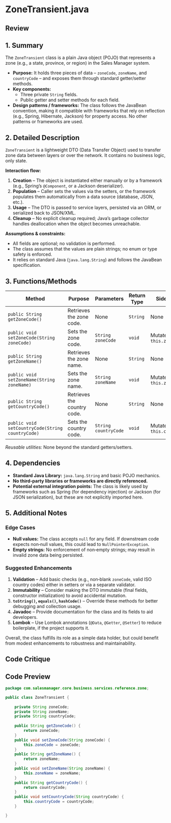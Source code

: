 # ZoneTransient.java

## Review

## 1. Summary  
The `ZoneTransient` class is a plain Java object (POJO) that represents a zone (e.g., a state, province, or region) in the Sales Manager system.  
- **Purpose:** It holds three pieces of data – `zoneCode`, `zoneName`, and `countryCode` – and exposes them through standard getter/setter methods.  
- **Key components:**  
  - Three private `String` fields.  
  - Public getter and setter methods for each field.  
- **Design patterns / frameworks:** The class follows the JavaBean convention, making it compatible with frameworks that rely on reflection (e.g., Spring, Hibernate, Jackson) for property access. No other patterns or frameworks are used.

## 2. Detailed Description  
`ZoneTransient` is a lightweight DTO (Data Transfer Object) used to transfer zone data between layers or over the network. It contains no business logic, only state.  

**Interaction flow:**

1. **Creation** – The object is instantiated either manually or by a framework (e.g., Spring’s `@Component`, or a Jackson deserializer).  
2. **Population** – Caller sets the values via the setters, or the framework populates them automatically from a data source (database, JSON, etc.).  
3. **Usage** – The DTO is passed to service layers, persisted via an ORM, or serialized back to JSON/XML.  
4. **Cleanup** – No explicit cleanup required; Java’s garbage collector handles deallocation when the object becomes unreachable.

**Assumptions & constraints:**
- All fields are optional; no validation is performed.  
- The class assumes that the values are plain strings; no enum or type safety is enforced.  
- It relies on standard Java (`java.lang.String`) and follows the JavaBean specification.

## 3. Functions/Methods  
| Method | Purpose | Parameters | Return Type | Side‑Effects |
|--------|---------|------------|-------------|--------------|
| `public String getZoneCode()` | Retrieves the zone code. | None | `String` | None |
| `public void setZoneCode(String zoneCode)` | Sets the zone code. | `String zoneCode` | `void` | Mutates `this.zoneCode` |
| `public String getZoneName()` | Retrieves the zone name. | None | `String` | None |
| `public void setZoneName(String zoneName)` | Sets the zone name. | `String zoneName` | `void` | Mutates `this.zoneName` |
| `public String getCountryCode()` | Retrieves the country code. | None | `String` | None |
| `public void setCountryCode(String countryCode)` | Sets the country code. | `String countryCode` | `void` | Mutates `this.countryCode` |

*Reusable utilities:* None beyond the standard getters/setters.  

## 4. Dependencies  
- **Standard Java Library:** `java.lang.String` and basic POJO mechanics.  
- **No third‑party libraries or frameworks are directly referenced.**  
- **Potential external integration points:** The class is likely used by frameworks such as Spring (for dependency injection) or Jackson (for JSON serialization), but these are not explicitly imported here.

## 5. Additional Notes  
### Edge Cases  
- **Null values:** The class accepts `null` for any field. If downstream code expects non‑null values, this could lead to `NullPointerException`.  
- **Empty strings:** No enforcement of non‑empty strings; may result in invalid zone data being persisted.  

### Suggested Enhancements  
1. **Validation** – Add basic checks (e.g., non‑blank `zoneCode`, valid ISO country codes) either in setters or via a separate validator.  
2. **Immutability** – Consider making the DTO immutable (final fields, constructor initialization) to avoid accidental mutation.  
3. **`toString()`, `equals()`, `hashCode()`** – Override these methods for better debugging and collection usage.  
4. **Javadoc** – Provide documentation for the class and its fields to aid developers.  
5. **Lombok** – Use Lombok annotations (`@Data`, `@Getter`, `@Setter`) to reduce boilerplate, if the project supports it.  

Overall, the class fulfills its role as a simple data holder, but could benefit from modest enhancements to robustness and maintainability.

## Code Critique



## Code Preview

```java
package com.salesmanager.core.business.services.reference.zone;

public class ZoneTransient {
	
	private String zoneCode;
	private String zoneName;
	private String countryCode;
	
	public String getZoneCode() {
		return zoneCode;
	}
	public void setZoneCode(String zoneCode) {
		this.zoneCode = zoneCode;
	}
	public String getZoneName() {
		return zoneName;
	}
	public void setZoneName(String zoneName) {
		this.zoneName = zoneName;
	}
	public String getCountryCode() {
		return countryCode;
	}
	public void setCountryCode(String countryCode) {
		this.countryCode = countryCode;
	}

}



```

